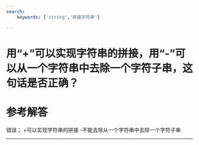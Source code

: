 ```yaml
---
search:
    keywords: ['string','拼接字符串']

---
```



# 用“+”可以实现字符串的拼接，用“-”可以从一个字符串中去除一个字符子串，这句话是否正确？

# 参考解答

错误；
+可以实现字符串的拼接
-不能去除从一个字符串中去除一个字符子串

---
